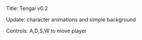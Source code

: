 Title: Tengai v0.2

Update: character animations and simple background


Controls: A,D,S,W to move player
